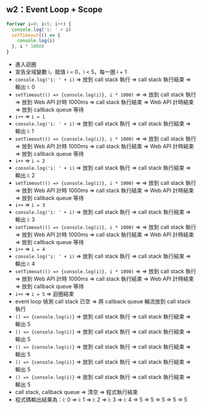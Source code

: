 ## w2：Event Loop + Scope

``` js
for(var i=0; i<5; i++) {
  console.log('i: ' + i)
  setTimeout(() => {
    console.log(i)
  }, i * 1000)
}
```

- 進入迴圈
- 宣告全域變數 i，賦值 i = 0，i < 5，每一圈 i + 1
- `console.log('i: ' + i)` ⇒ 放到 call stack 執行 ⇒ call stack 執行結束 ⇒ 輸出 i: 0
- `setTimeout(() => {console.log(i)}, i * 1000)` ⇒ ⇒ 放到 call stack 執行 ⇒ 放到 Web API 計時 1000ms ⇒ call stack 執行結束 ⇒ Web API 計時結束 ⇒ 放到 callback queue 等待
- `i++` ⇒ `i = 1`
- `console.log('i: ' + i)` ⇒ 放到 call stack 執行 ⇒ call stack 執行結束 ⇒ 輸出 i: 1
- `setTimeout(() => {console.log(i)}, i * 1000)` ⇒ ⇒ 放到 call stack 執行 ⇒ 放到 Web API 計時 1000ms ⇒ call stack 執行結束 ⇒ Web API 計時結束 ⇒ 放到 callback queue 等待
- `i++` ⇒ `i = 2`
- `console.log('i: ' + i)` ⇒ 放到 call stack 執行 ⇒ call stack 執行結束 ⇒ 輸出 i: 2
- `setTimeout(() => {console.log(i)}, i * 1000)` ⇒ ⇒ 放到 call stack 執行 ⇒ 放到 Web API 計時 1000ms ⇒ call stack 執行結束 ⇒ Web API 計時結束 ⇒ 放到 callback queue 等待
- `i++` ⇒ `i = 3`
- `console.log('i: ' + i)` ⇒ 放到 call stack 執行 ⇒ call stack 執行結束 ⇒ 輸出 i: 3
- `setTimeout(() => {console.log(i)}, i * 1000)` ⇒ ⇒ 放到 call stack 執行 ⇒ 放到 Web API 計時 1000ms ⇒ call stack 執行結束 ⇒ Web API 計時結束 ⇒ 放到 callback queue 等待
- `i++` ⇒ `i = 4`
- `console.log('i: ' + i)` ⇒ 放到 call stack 執行 ⇒ call stack 執行結束 ⇒ 輸出 i: 4
- `setTimeout(() => {console.log(i)}, i * 1000)` ⇒ ⇒ 放到 call stack 執行 ⇒ 放到 Web API 計時 1000ms ⇒ call stack 執行結束 ⇒ Web API 計時結束 ⇒ 放到 callback queue 等待
- `i++` ⇒ `i = 5` ⇒ 迴圈結束
- event loop 偵測 call stack 已空 ⇒ 將 callback queue 輪流放到 call stack 執行
- `() => {console.log(i)}` ⇒ 放到 call stack 執行 ⇒ call stack 執行結束 ⇒ 輸出 5
- `() => {console.log(i)}` ⇒ 放到 call stack 執行 ⇒ call stack 執行結束 ⇒ 輸出 5
- `() => {console.log(i)}` ⇒ 放到 call stack 執行 ⇒ call stack 執行結束 ⇒ 輸出 5
- `() => {console.log(i)}` ⇒ 放到 call stack 執行 ⇒ call stack 執行結束 ⇒ 輸出 5
- `() => {console.log(i)}` ⇒ 放到 call stack 執行 ⇒ call stack 執行結束 ⇒ 輸出 5
- call stack, callback queue ⇒ 清空 ⇒ 程式執行結束
- 程式碼輸出結果為：i: 0 ⇒ i: 1 ⇒ i: 2 ⇒ i: 3 ⇒ i: 4 ⇒ 5 ⇒ 5 ⇒ 5 ⇒ 5 ⇒ 5